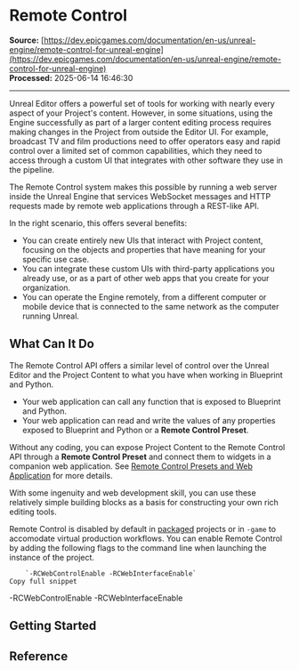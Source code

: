 # Remote Control

**Source:** [https://dev.epicgames.com/documentation/en-us/unreal-engine/remote-control-for-unreal-engine](https://dev.epicgames.com/documentation/en-us/unreal-engine/remote-control-for-unreal-engine)  
**Processed:** 2025-06-14 16:46:30

---

Unreal Editor offers a powerful set of tools for working with nearly every aspect of your Project's content. However, in some situations, using the Engine successfully as part of a larger content editing process requires making changes in the Project from outside the Editor UI. For example, broadcast TV and film productions need to offer operators easy and rapid control over a limited set of common capabilities, which they need to access through a custom UI that integrates with other software they use in the pipeline.

The Remote Control system makes this possible by running a web server inside the Unreal Engine that services WebSocket messages and HTTP requests made by remote web applications through a REST-like API.

In the right scenario, this offers several benefits:

-   You can create entirely new UIs that interact with Project content, focusing on the objects and properties that have meaning for your specific use case.
-   You can integrate these custom UIs with third-party applications you already use, or as a part of other web apps that you create for your organization.
-   You can operate the Engine remotely, from a different computer or mobile device that is connected to the same network as the computer running Unreal.

## What Can It Do

The Remote Control API offers a similar level of control over the Unreal Editor and the Project Content to what you have when working in Blueprint and Python.

-   Your web application can call any function that is exposed to Blueprint and Python.
-   Your web application can read and write the values of any properties exposed to Blueprint and Python or a **Remote Control Preset**.

Without any coding, you can expose Project Content to the Remote Control API through a **Remote Control Preset** and connect them to widgets in a companion web application. See [Remote Control Presets and Web Application](/documentation/en-us/unreal-engine/remote-control-presets-and-web-application-for-unreal-engine) for more details.

With some ingenuity and web development skill, you can use these relatively simple building blocks as a basis for constructing your own rich editing tools.

Remote Control is disabled by default in [packaged](/documentation/404) projects or in `-game` to accomodate virtual production workflows. You can enable Remote Control by adding the following flags to the command line when launching the instance of the project.

```
	`-RCWebControlEnable -RCWebInterfaceEnable`
Copy full snippet
```
\-RCWebControlEnable -RCWebInterfaceEnable

## Getting Started

## Reference